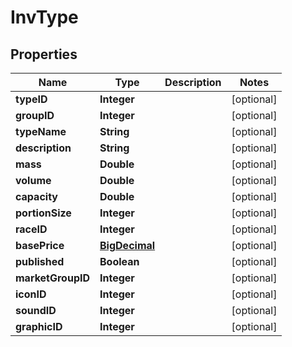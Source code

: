 
# InvType

## Properties
Name | Type | Description | Notes
------------ | ------------- | ------------- | -------------
**typeID** | **Integer** |  |  [optional]
**groupID** | **Integer** |  |  [optional]
**typeName** | **String** |  |  [optional]
**description** | **String** |  |  [optional]
**mass** | **Double** |  |  [optional]
**volume** | **Double** |  |  [optional]
**capacity** | **Double** |  |  [optional]
**portionSize** | **Integer** |  |  [optional]
**raceID** | **Integer** |  |  [optional]
**basePrice** | [**BigDecimal**](BigDecimal.md) |  |  [optional]
**published** | **Boolean** |  |  [optional]
**marketGroupID** | **Integer** |  |  [optional]
**iconID** | **Integer** |  |  [optional]
**soundID** | **Integer** |  |  [optional]
**graphicID** | **Integer** |  |  [optional]



